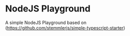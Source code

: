 # NodeJS Playground
A simple NodeJS Playground based on (https://github.com/stemmlerjs/simple-typescript-starter)
